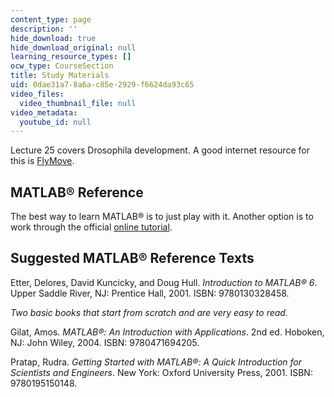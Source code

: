 ```yaml
---
content_type: page
description: ''
hide_download: true
hide_download_original: null
learning_resource_types: []
ocw_type: CourseSection
title: Study Materials
uid: 0dae31a7-8a6a-c85e-2929-f6624da93c65
video_files:
  video_thumbnail_file: null
video_metadata:
  youtube_id: null
---
```


Lecture 25 covers Drosophila development. A good internet resource for this is [FlyMove](http://flymove.uni-muenster.de/).

MATLAB® Reference
-----------------

The best way to learn MATLAB® is to just play with it. Another option is to work through the official [online tutorial](http://www.mathworks.com/academia/student_center/tutorials.html).

Suggested MATLAB® Reference Texts
---------------------------------

Etter, Delores, David Kuncicky, and Doug Hull. _Introduction to MATLAB® 6_. Upper Saddle River, NJ: Prentice Hall, 2001. ISBN: 9780130328458.

_Two basic books that start from scratch and are very easy to read._

Gilat, Amos. _MATLAB®: An Introduction with Applications_. 2nd ed. Hoboken, NJ: John Wiley, 2004. ISBN: 9780471694205.

Pratap, Rudra. _Getting Started with MATLAB®: A Quick Introduction for Scientists and Engineers_. New York: Oxford University Press, 2001. ISBN: 9780195150148.
